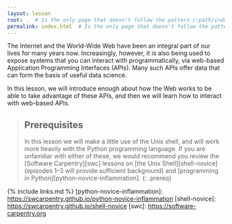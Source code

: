 ```yaml
---
layout: lesson
root: .  # Is the only page that doesn't follow the pattern /:path/index.html
permalink: index.html  # Is the only page that doesn't follow the pattern /:path/index.html
---
```


The Internet and the World-Wide Web have been an integral part of our lives for
many years now. Increasingly, however, it is also being used to expose systems
that you can interact with programmatically, via web-based Application
Programming Interfaces (APIs). Many such APIs offer data that can form the basis
of useful data science.

In this lesson, we will introduce enough about how the Web works to be able to
take advantage of these APIs, and then we will learn how to interact with
web-based APIs. 

> ## Prerequisites
>
> In this lesson we will make a little use of the Unix shell, and will work more heavily with the Python programming language. If you are unfamiliar with either of these, we would recommend you review the [Software Carpentry][swc] lessons on [the Unix Shell][shell-novice] (episodes 1&ndash;3 will provide sufficient background) and [programming in Python][python-novice-inflammation].
{: .prereq}

{% include links.md %}
[python-novice-inflammation]: https://swcarpentry.github.io/python-novice-inflammation
[shell-novice]: https://swcarpentry.github.io/shell-novice
[swc]: https://software-carpentry.org
